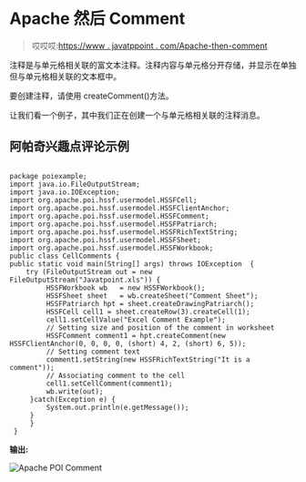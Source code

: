# Apache 然后 Comment

> 哎哎哎:[https://www . javatppoint . com/Apache-then-comment](https://www.javatpoint.com/apache-poi-comment)

注释是与单元格相关联的富文本注释。注释内容与单元格分开存储，并显示在单独但与单元格相关联的文本框中。

要创建注释，请使用 createComment()方法。

让我们看一个例子，其中我们正在创建一个与单元格相关联的注释消息。

## 阿帕奇兴趣点评论示例

```

package poiexample;
import java.io.FileOutputStream;
import java.io.IOException;
import org.apache.poi.hssf.usermodel.HSSFCell;
import org.apache.poi.hssf.usermodel.HSSFClientAnchor;
import org.apache.poi.hssf.usermodel.HSSFComment;
import org.apache.poi.hssf.usermodel.HSSFPatriarch;
import org.apache.poi.hssf.usermodel.HSSFRichTextString;
import org.apache.poi.hssf.usermodel.HSSFSheet;
import org.apache.poi.hssf.usermodel.HSSFWorkbook;
public class CellComments {
public static void main(String[] args) throws IOException  {
	try (FileOutputStream out = new FileOutputStream("Javatpoint.xls")) {
		 HSSFWorkbook wb   = new HSSFWorkbook();
		 HSSFSheet sheet   = wb.createSheet("Comment Sheet");
         HSSFPatriarch hpt = sheet.createDrawingPatriarch();
         HSSFCell cell1 = sheet.createRow(3).createCell(1);
         cell1.setCellValue("Excel Comment Example");
         // Setting size and position of the comment in worksheet
         HSSFComment comment1 = hpt.createComment(new HSSFClientAnchor(0, 0, 0, 0, (short) 4, 2, (short) 6, 5));
         // Setting comment text
         comment1.setString(new HSSFRichTextString("It is a comment"));
         // Associating comment to the cell
         cell1.setCellComment(comment1);
         wb.write(out);
     }catch(Exception e) {
    	 System.out.println(e.getMessage());
     }
     }
 }

```

**输出:**

![Apache POI Comment](../Images/477a3c9b5bc070b9017660a6bb6844f1.png)